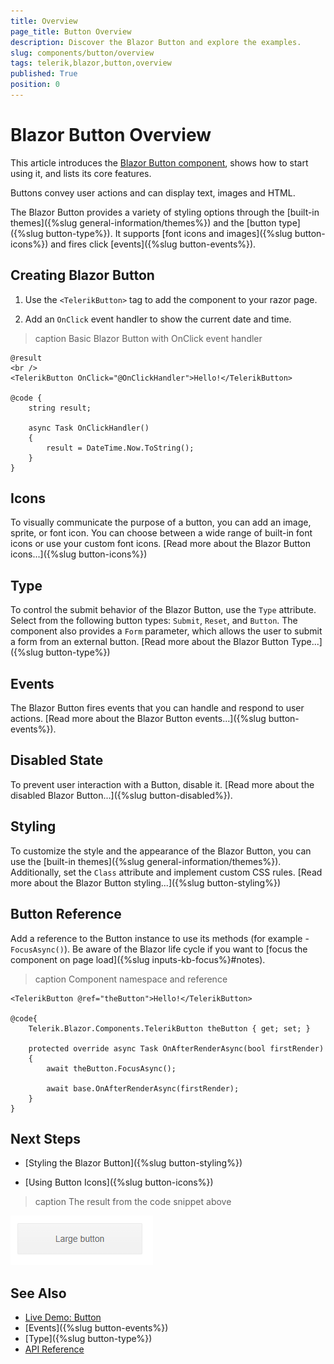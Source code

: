 ```yaml
---
title: Overview
page_title: Button Overview
description: Discover the Blazor Button and explore the examples.
slug: components/button/overview
tags: telerik,blazor,button,overview
published: True
position: 0
---
```


# Blazor Button Overview

This article introduces the <a href="https://www.telerik.com/blazor-ui/buttons" target="_blank">Blazor Button component</a>, shows how to start using it, and lists its core features.

Buttons convey user actions and can display text, images and HTML.

The Blazor Button provides a variety of styling options through the [built-in themes]({%slug general-information/themes%}) and the [button type]({%slug button-type%}). It supports [font icons and images]({%slug button-icons%}) and fires click [events]({%slug button-events%}).

## Creating Blazor Button

1. Use the `<TelerikButton>` tag to add the component to your razor page.

1. Add an `OnClick` event handler to show the current date and time.

>caption Basic Blazor Button with OnClick event handler

````CSHTML
@result
<br />
<TelerikButton OnClick="@OnClickHandler">Hello!</TelerikButton>

@code {
    string result;

    async Task OnClickHandler()
    {
        result = DateTime.Now.ToString();
    }
}
````


## Icons

To visually communicate the purpose of a button, you can add an image, sprite, or font icon. You can choose between a wide range of built-in font icons or use your custom font icons. [Read more about the Blazor Button icons...]({%slug button-icons%})

## Type

To control the submit behavior of the Blazor Button, use the `Type` attribute. Select from the following button types: `Submit`, `Reset`, and `Button`. The component also provides a `Form` parameter, which allows the user to submit a form from an external button. [Read more about the Blazor Button Type...]({%slug button-type%})

## Events

The Blazor Button fires events that you can handle and respond to user actions. [Read more about the Blazor Button events...]({%slug button-events%}).

## Disabled State

To prevent user interaction with a Button, disable it. [Read more about the disabled Blazor Button...]({%slug button-disabled%}).

## Styling

To customize the style and the appearance of the Blazor Button, you can use the [built-in themes]({%slug general-information/themes%}). Additionally, set the `Class` attribute and implement custom CSS rules. [Read more about the Blazor Button styling...]({%slug button-styling%})

## Button Reference

Add a reference to the Button instance to use its methods (for example - `FocusAsync()`). Be aware of the Blazor life cycle if you want to [focus the component on page load]({%slug inputs-kb-focus%}#notes).

>caption Component namespace and reference

````CSHTML
<TelerikButton @ref="theButton">Hello!</TelerikButton>

@code{
    Telerik.Blazor.Components.TelerikButton theButton { get; set; }

    protected override async Task OnAfterRenderAsync(bool firstRender)
    {
        await theButton.FocusAsync();

        await base.OnAfterRenderAsync(firstRender);
    }
}
````

## Next Steps

* [Styling the Blazor Button]({%slug button-styling%})

* [Using Button Icons]({%slug button-icons%})

>caption The result from the code snippet above

![use css to change the button size](images/button-size-change.png)

## See Also

  * [Live Demo: Button](https://demos.telerik.com/blazor-ui/button/index)
  * [Events]({%slug button-events%})
  * [Type]({%slug button-type%})
  * [API Reference](https://docs.telerik.com/blazor-ui/api/Telerik.Blazor.Components.TelerikButton)
  
